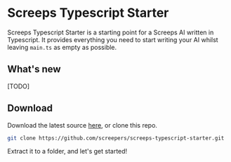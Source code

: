 # Screeps Typescript Starter

Screeps Typescript Starter is a starting point for a Screeps AI written in Typescript. It provides everything you need to start writing your AI whilst leaving `main.ts` as empty as possible.

## What's new

[TODO]

## Download

Download the latest source [here](https://github.com/screepers/screeps-typescript-starter/archive/v3.0.zip), or clone this repo.

```bash
git clone https://github.com/screepers/screeps-typescript-starter.git
```

Extract it to a folder, and let's get started!
